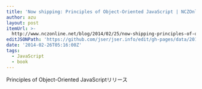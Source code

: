 ```yaml
---
title: 'Now shipping: Principles of Object-Oriented JavaScript | NCZOnline'
author: azu
layout: post
itemUrl: >-
  http://www.nczonline.net/blog/2014/02/25/now-shipping-principles-of-object-oriented-javascript/
editJSONPath: 'https://github.com/jser/jser.info/edit/gh-pages/data/2014/02/index.json'
date: '2014-02-26T05:16:00Z'
tags:
  - JavaScript
  - book
---
```

Principles of Object-Oriented JavaScriptリリース

